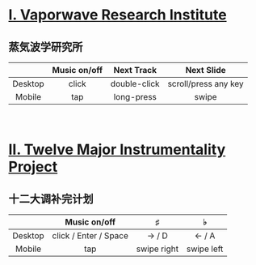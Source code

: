 # <a href="https://zianwangs.github.io/retro">I. Vaporwave Research Institute</a> 
## 蒸気波学研究所




|             | Music on/off | Next Track   | Next Slide |
| :-: | :-: | :-: | :-: |
| Desktop     |     click    | double-click | scroll/press any key
| Mobile      | tap          | long-press   |  swipe

<br/>

# <a href="https://zianwangs.github.io/plan">II. Twelve Major Instrumentality Project</a>
## 十二大调补完计划

|             | Music on/off | ♯   | ♭ |
| :-: | :-: | :-: | :-: |
| Desktop     |     click / Enter / Space   |  → / D | ← / A
| Mobile      | tap          | swipe right | swipe left


